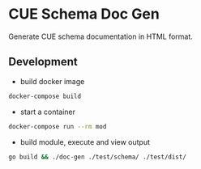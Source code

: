 # CUE Schema Doc Gen

Generate CUE schema documentation in HTML format.

## Development

- build docker image

```bash
docker-compose build
```

- start a container

```bash
docker-compose run --rm mod
```

- build module, execute and view output

```bash
go build && ./doc-gen ./test/schema/ ./test/dist/
```
